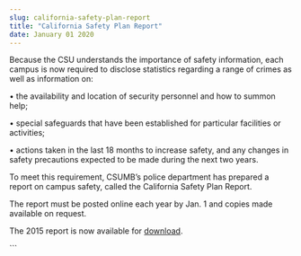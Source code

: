 ```yaml
---
slug: california-safety-plan-report
title: "California Safety Plan Report"
date: January 01 2020
---
```


 
<p>
  Because the CSU understands the importance of safety information, each campus
  is now required to disclose statistics regarding a range of crimes as well as
  information on:
</p>
<p>
  • the availability and location of security personnel and how to summon help;
</p>
<p>
  • special safeguards that have been established for particular facilities or
  activities;
</p>
<p>
  • actions taken in the last 18 months to increase safety, and any changes in
  safety precautions expected to be made during the next two years.
</p>
<p>
  To meet this requirement, CSUMB’s police department has prepared a report on
  campus safety, called the California Safety Plan Report.
</p>
<p>
  The report must be posted online each year by Jan. 1 and copies made available
  on request.
</p>
<p>
  The 2015 report is now available for
  <a href="https://drive.google.com/file/d/0BwQ9X6pBRRUJMGRkX0Jia2kwQ1U/view"
    >download</a
  >.
</p>
```
